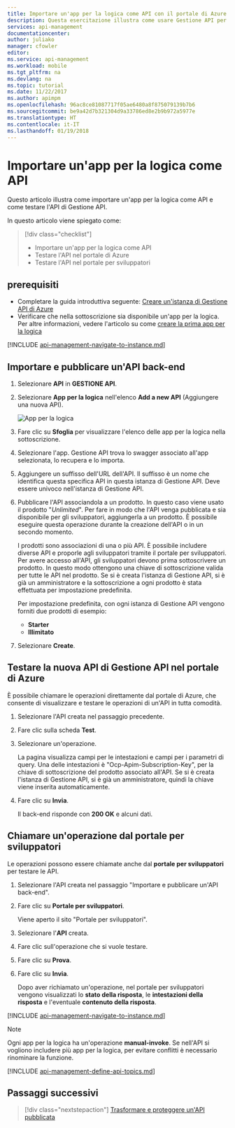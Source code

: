 ```yaml
---
title: Importare un'app per la logica come API con il portale di Azure | Microsoft Docs
description: Questa esercitazione illustra come usare Gestione API per importare un'app per la logica come API.
services: api-management
documentationcenter: 
author: juliako
manager: cfowler
editor: 
ms.service: api-management
ms.workload: mobile
ms.tgt_pltfrm: na
ms.devlang: na
ms.topic: tutorial
ms.date: 11/22/2017
ms.author: apimpm
ms.openlocfilehash: 96ac8ce81087717f05ae6480a8f875079139b7b6
ms.sourcegitcommit: be9a42d7b321304d9a33786ed8e2b9b972a5977e
ms.translationtype: HT
ms.contentlocale: it-IT
ms.lasthandoff: 01/19/2018
---
```

# <a name="import-a-logic-app-as-an-api"></a>Importare un'app per la logica come API

Questo articolo illustra come importare un'app per la logica come API e come testare l'API di Gestione API.

In questo articolo viene spiegato come:

> [!div class="checklist"]
> * Importare un'app per la logica come API
> * Testare l'API nel portale di Azure
> * Testare l'API nel portale per sviluppatori

## <a name="prerequisites"></a>prerequisiti

+ Completare la guida introduttiva seguente: [Creare un'istanza di Gestione API di Azure](get-started-create-service-instance.md)
+ Verificare che nella sottoscrizione sia disponibile un'app per la logica. Per altre informazioni, vedere l'articolo su come [creare la prima app per la logica](../logic-apps/quickstart-create-first-logic-app-workflow.md)

[!INCLUDE [api-management-navigate-to-instance.md](../../includes/api-management-navigate-to-instance.md)]

## <a name="create-api"> </a>Importare e pubblicare un'API back-end

1. Selezionare **API** in **GESTIONE API**.
2. Selezionare **App per la logica** nell'elenco **Add a new API** (Aggiungere una nuova API).

    ![App per la logica](./media/import-logic-app-as-api/logic-app-api.png)
3. Fare clic su **Sfoglia** per visualizzare l'elenco delle app per la logica nella sottoscrizione.
4. Selezionare l'app. Gestione API trova lo swagger associato all'app selezionata, lo recupera e lo importa. 
5. Aggiungere un suffisso dell'URL dell'API. Il suffisso è un nome che identifica questa specifica API in questa istanza di Gestione API. Deve essere univoco nell'istanza di Gestione API.
6. Pubblicare l'API associandola a un prodotto. In questo caso viene usato il prodotto "*Unlimited*".  Per fare in modo che l'API venga pubblicata e sia disponibile per gli sviluppatori, aggiungerla a un prodotto. È possibile eseguire questa operazione durante la creazione dell'API o in un secondo momento.

    I prodotti sono associazioni di una o più API. È possibile includere diverse API e proporle agli sviluppatori tramite il portale per sviluppatori. Per avere accesso all'API, gli sviluppatori devono prima sottoscrivere un prodotto. In questo modo ottengono una chiave di sottoscrizione valida per tutte le API nel prodotto. Se si è creata l'istanza di Gestione API, si è già un amministratore e la sottoscrizione a ogni prodotto è stata effettuata per impostazione predefinita.

    Per impostazione predefinita, con ogni istanza di Gestione API vengono forniti due prodotti di esempio:

    * **Starter**
    * **Illimitato**   
7. Selezionare **Create**.

## <a name="test-the-new-apim-api-in-the-azure-portal"></a>Testare la nuova API di Gestione API nel portale di Azure

È possibile chiamare le operazioni direttamente dal portale di Azure, che consente di visualizzare e testare le operazioni di un'API in tutta comodità.  

1. Selezionare l'API creata nel passaggio precedente.
2. Fare clic sulla scheda **Test**.
3. Selezionare un'operazione.

    La pagina visualizza campi per le intestazioni e campi per i parametri di query. Una delle intestazioni è "Ocp-Apim-Subscription-Key", per la chiave di sottoscrizione del prodotto associato all'API. Se si è creata l'istanza di Gestione API, si è già un amministratore, quindi la chiave viene inserita automaticamente. 
1. Fare clic su **Invia**.

    Il back-end risponde con **200 OK** e alcuni dati.

## <a name="call-operation"> </a>Chiamare un'operazione dal portale per sviluppatori

Le operazioni possono essere chiamate anche dal **portale per sviluppatori** per testare le API. 

1. Selezionare l'API creata nel passaggio "Importare e pubblicare un'API back-end".
2. Fare clic su **Portale per sviluppatori**.

    Viene aperto il sito "Portale per sviluppatori".
3. Selezionare l'**API** creata.
4. Fare clic sull'operazione che si vuole testare.
5. Fare clic su **Prova**.
6. Fare clic su **Invia**.
    
    Dopo aver richiamato un'operazione, nel portale per sviluppatori vengono visualizzati lo **stato della risposta**, le **intestazioni della risposta** e l'eventuale **contenuto della risposta**.

[!INCLUDE [api-management-navigate-to-instance.md](../../includes/api-management-append-apis.md)]

>[!NOTE]
> Ogni app per la logica ha un'operazione **manual-invoke**. Se nell'API si vogliono includere più app per la logica, per evitare conflitti è necessario rinominare la funzione.

[!INCLUDE [api-management-define-api-topics.md](../../includes/api-management-define-api-topics.md)]

## <a name="next-steps"></a>Passaggi successivi

> [!div class="nextstepaction"]
> [Trasformare e proteggere un'API pubblicata](transform-api.md)